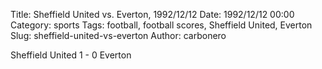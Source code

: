 Title: Sheffield United vs. Everton, 1992/12/12
Date: 1992/12/12 00:00
Category: sports
Tags: football, football scores, Sheffield United, Everton
Slug: sheffield-united-vs-everton
Author: carbonero


Sheffield United 1 - 0 Everton
